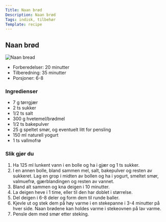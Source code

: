 ```yaml
---
Title: Naan brød
Description: Naan brød
Tags: indisk, tilbehør
Template: recipe
---
```

## Naan brød

![Naan bread](%assets_url%/naan.jpg)

- Forberedelser: 20 minutter
- Tilberedning: 35 minutter
- Porsjoner: 6-8

### Ingredienser

- 7 g tørrgjær
- 2 ts sukker
- 1/2 ts salt
- 300 g hvetemel/brødmel
- 1/2 ts bakepulver
- 25 g speltet smør, og eventuelt litt for pensling
- 150 ml naturell yogurt
- 1 ts vallmofrø

### Slik gjør du

1. Ha 125 ml lunkent vann i en bolle og ha i gjær og 1 ts sukker.
2. I en annen bolle, bland sammen mel, salt, bakepulver og resten av sukkeret. Lag en grop i midten av bollen og ha i yogurt, smeltet smør, valmuefrø, gjærblandingen og resten av vannet.
3. Bland alt sammen og kna deigen i 10 minutter.
4. La deigen heve i 1 time, eller til den har doblet i størrelse.
5. Del deigen i 6-8 deler og form dem til runde baller.
6. Kjevle ut og stek dem på høy varme i en stekepanne i 3-4 minutter på hver side. Naan brødene kan holdes varme i stekeovnen på lav varme.
7. Pensle dem med smør etter steking.
